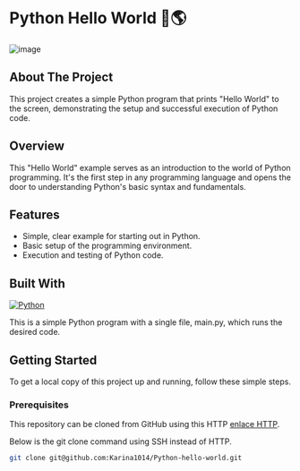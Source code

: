 # Python Hello World 🐍🌎
![image](https://github.com/user-attachments/assets/c5d4deab-8396-405d-928a-33b649151643)


## About The Project

This project creates a simple Python program that prints "Hello World" to the screen, demonstrating the setup and successful execution of Python code.

## Overview

This "Hello World" example serves as an introduction to the world of Python programming. It's the first step in any programming language and opens the door to understanding Python's basic syntax and fundamentals.

## Features
- Simple, clear example for starting out in Python.
- Basic setup of the programming environment.
- Execution and testing of Python code.

## Built With

[![Python](https://img.shields.io/badge/Python-3.9+-yellow?style=for-the-badge&logo=python&logoColor=white&labelColor=101010)](https://python.org)


This is a simple Python program with a single file, main.py, which runs the desired code.

<!-- GETTING STARTED -->
## Getting Started

To get a local copy of this project up and running, follow these simple steps.

### Prerequisites

This repository can be cloned from GitHub using this HTTP  [enlace HTTP](https://github.com/Karina1014/Python-hello-world.git). 

Below is the git clone command using SSH instead of HTTP.

```sh
git clone git@github.com:Karina1014/Python-hello-world.git
```


